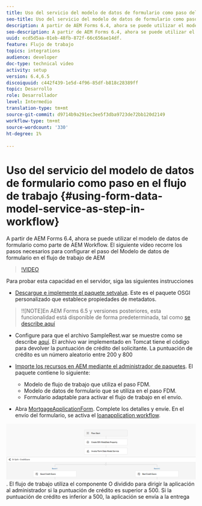 ```yaml
---
title: Uso del servicio del modelo de datos de formulario como paso del flujo de trabajo
seo-title: Uso del servicio del modelo de datos de formulario como paso del flujo de trabajo
description: A partir de AEM Forms 6.4, ahora se puede utilizar el modelo de datos de formulario como parte de AEM Workflow. El siguiente vídeo recorre los pasos necesarios para configurar el paso del Modelo de datos de formulario en AEM Workflow.
seo-description: A partir de AEM Forms 6.4, ahora se puede utilizar el modelo de datos de formulario como parte de AEM Workflow. El siguiente vídeo recorre los pasos necesarios para configurar el paso del Modelo de datos de formulario en AEM Workflow.
uuid: ecd5d5aa-01eb-48fb-872f-66c656ae14df.
feature: Flujo de trabajo
topics: integrations
audience: developer
doc-type: technical video
activity: setup
version: 6.4,6.5
discoiquuid: c442f439-1e5d-4f96-85df-b818c28389ff
topic: Desarrollo
role: Desarrollador
level: Intermedio
translation-type: tm+mt
source-git-commit: d9714b9a291ec3ee5f3dba9723de72bb120d2149
workflow-type: tm+mt
source-wordcount: '330'
ht-degree: 1%

---
```



# Uso del servicio del modelo de datos de formulario como paso en el flujo de trabajo {#using-form-data-model-service-as-step-in-workflow}

A partir de AEM Forms 6.4, ahora se puede utilizar el modelo de datos de formulario como parte de AEM Workflow. El siguiente vídeo recorre los pasos necesarios para configurar el paso del Modelo de datos de formulario en el flujo de trabajo de AEM


>[!VIDEO](https://video.tv.adobe.com/v/21719/?quality=9&learn=on)

Para probar esta capacidad en el servidor, siga las siguientes instrucciones
* [Descargue e implemente el paquete setvalue](/help/forms/assets/common-osgi-bundles/SetValueApp.core-1.0-SNAPSHOT.jar). Este es el paquete OSGI personalizado que establece propiedades de metadatos.
>!![NOTE]En AEM Forms 6.5 y versiones posteriores, esta funcionalidad está disponible de forma predeterminada, tal como  [se describe aquí](form-data-model-service-as-step-in-aem65-workflow-video-use.md)

* Configure para que el archivo SampleRest.war se muestre como se describe [aquí](https://docs.adobe.com/content/help/en/experience-manager-learn/forms/ic-print-channel-tutorial/introduction.html). El archivo war implementado en Tomcat tiene el código para devolver la puntuación de crédito del solicitante. La puntuación de crédito es un número aleatorio entre 200 y 800

* [Importe los recursos en AEM mediante el administrador de paquetes](assets/invoke-fdm-as-service-step.zip). El paquete contiene lo siguiente:

   * Modelo de flujo de trabajo que utiliza el paso FDM.
   * Modelo de datos de formulario que se utiliza en el paso FDM.
   * Formulario adaptable para activar el flujo de trabajo en el envío.
* Abra [MortgageApplicationForm](http://localhost:4502/content/dam/formsanddocuments/loanapplication/jcr:content?wcmmode=disabled). Complete los detalles y envíe. En el envío del formulario, se activa el [loanapplication workflow](http://http://localhost:4502/editor.html/conf/global/settings/workflow/models/LoanApplication2.html).

![ flujo de trabajo ](assets/fdm-as-service-step-workflow.PNG).
El flujo de trabajo utiliza el componente O dividido para dirigir la aplicación al administrador si la puntuación de crédito es superior a 500. Si la puntuación de crédito es inferior a 500, la aplicación se envía a la entrega
